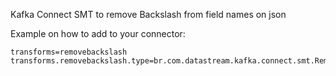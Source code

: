 Kafka Connect SMT to remove Backslash from field names on json


Example on how to add to your connector:
```
transforms=removebackslash
transforms.removebackslash.type=br.com.datastream.kafka.connect.smt.RemoveBackslash$Value
```
